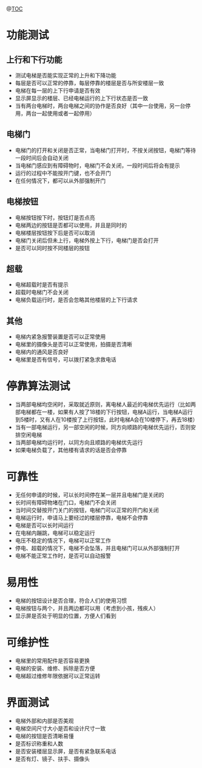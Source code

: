 @[TOC](电梯测试用例)
# 功能测试
## 上行和下行功能

 - 测试电梯是否能实现正常的上升和下降功能
 - 每层是否可以正常的停靠，每层停靠的楼层是否与所安楼层一致
 - 电梯在每一层的上下行申请是否有效
 - 显示屏显示的楼层、已经电梯运行的上下行状态是否一致
 - 当有两台电梯时，两台电梯之间的协作是否良好（其中一台使用，另一台停用，两台一起使用或者一起停用）

## 电梯门

 - 电梯门的打开和关闭是否正常，当电梯门打开时，不按关闭按钮，电梯门等待一段时间后会自动关闭
 - 当电梯门感应到有障碍物时，电梯门不会关闭，一段时间后将会有提示
 - 运行的过程中不能按开门键，也不会开门
 - 在任何情况下，都可以从外部强制开门

## 电梯按钮

 - 电梯按钮按下时，按钮灯是否点亮
 - 电梯两边的按钮是否都可以使用，并且是同时的
 - 电梯楼层按钮按下后是否可以取消
 - 电梯门关闭后但未上行，电梯外按上下行，电梯门是否会打开
 - 是否可以同时按不同楼层的按钮

## 超载

 - 电梯超载时是否有提示
 - 超载时电梯门不会关闭
 - 电梯负载运行时，是否会忽略其他楼层的上下行请求

## 其他

 - 电梯内紧急报警装置是否可以正常使用
 - 电梯里的摄像头是否可以正常使用，拍摄是否清晰
 - 电梯内的通风是否良好
 - 电梯里是否有信号，可以拨打紧急求救电话

# 停靠算法测试

 - 当两部电梯均空闲时，采取就近原则，离电梯人最近的电梯优先运行（比如两部电梯都在一楼，如果有人按了18楼的下行按钮，电梯A运行，当电梯A运行到5楼时，又有人在10楼按了上行按钮，此时电梯A会在10楼停下，再去18楼）
 - 当有一部电梯运行，另一部空闲的时候，同方向顺路的电梯优先运行，否则安排空闲电梯
 - 当两部电梯均运行时，以同方向且顺路的电梯优先运行
 - 如果电梯负载了，其他楼有请求的话是否会停靠

# 可靠性

 - 无任何申请的时候，可以长时间停在某一层并且电梯门是关闭的
 - 长时间有障碍物堵在门口，电梯门不会关闭
 - 当时间交替按开门关门的按钮，电梯门可以正常的开门和关闭
 - 电梯运行时，申请马上要经过的楼层停靠，电梯不会停靠
 - 电梯是否可以长时间运行
 - 在电梯内蹦跳，电梯可以稳定运行
 - 电压不稳定的情况下，电梯可以正常工作
 - 停电、超载的情况下，电梯不会坠落，并且电梯门可以从外部强制打开
 - 电梯不能正常工作时，是否可以自动报警

# 易用性

 - 电梯的按钮设计是否合理，符合人们的使用习惯
 - 电梯按钮与两个，并且两边都可以用（考虑到小孩，残疾人）
 - 显示屏是否处于明显的位置，方便人们看到

# 可维护性

 - 电梯里的常用配件是否容易更换
 - 电梯的安装、维修、拆除是否方便
 - 电梯超过维修年限依据可以正常运转

# 界面测试

 - 电梯外部和内部是否美观
 - 电梯空间尺寸大小是否和设计尺寸一致
 - 电梯的按钮是否清晰易懂
 - 是否标识称重和人数
 - 是否安装楼层显示屏，是否有紧急联系电话
 - 是否有灯、镜子、扶手、摄像头
